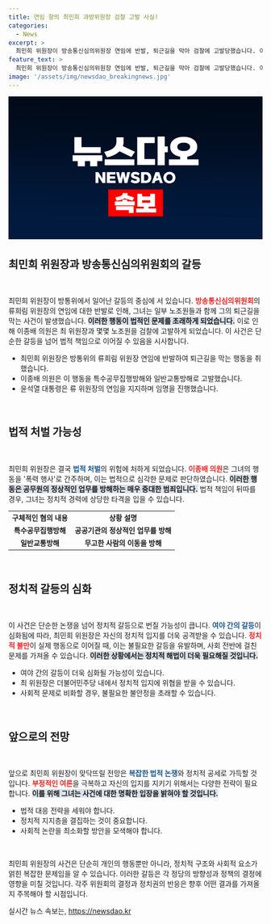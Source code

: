 ```yaml
---
title: 연임 항의 최민희 과방위원장 검찰 고발 사실!
categories:
  - News
excerpt: >
  최민희 위원장이 방송통신심의위원장 연임에 반발, 퇴근길을 막아 검찰에 고발당했습니다. 이 사건은 정치적 갈등을 드러내며 화제를 모으고 있습니다. 이의 전후 맥락을 살펴보세요!
feature_text: >
  최민희 위원장이 방송통신심의위원장 연임에 반발, 퇴근길을 막아 검찰에 고발당했습니다. 이 사건은 정치적 갈등을 드러내며 화제를 모으고 있습니다. 이의 전후 맥락을 살펴보세요!
image: '/assets/img/newsdao_breakingnews.jpg'
---
```


<p><img src="/assets/img/newsdao_breakingnews.jpg" alt="ranknews 속보" /></p>

<h2 data-ke-size="size26">최민희 위원장과 방송통신심의위원회의 갈등</h2>

<p data-ke-size="size16">&nbsp;</p>

<p>최민희 위원장이 방통위에서 일어난 갈등의 중심에 서 있습니다. <b><span style="color: #ee2323;">방송통신심의위원회</span></b>의 류희림 위원장의 연임에 대한 반발로 인해, 그녀는 일부 노조원들과 함께 그의 퇴근길을 막는 사건이 발생했습니다. <b><span style="background-color: #21538527;">이러한 행동이 법적인 문제를 초래하게 되었습니다.</span></b> 이로 인해 이종배 의원은 최 위원장과 몇몇 노조원을 검찰에 고발하게 되었습니다. 이 사건은 단순한 갈등을 넘어 법적 책임으로 이어질 수 있음을 시사합니다.</p>

<div>
<ul>
<li>최민희 위원장은 방통위의 류희림 위원장 연임에 반발하여 퇴근길을 막는 행동을 취했습니다.</li>
<li>이종배 의원은 이 행동을 특수공무집행방해와 일반교통방해로 고발했습니다.</li>
<li>윤석열 대통령은 류 위원장의 연임을 지지하며 임명을 진행했습니다.</li>
</ul>
</div>

<p data-ke-size="size16">&nbsp;</p>

<h2 data-ke-size="size26">법적 처벌 가능성</h2>

<p data-ke-size="size16">&nbsp;</p>

<p>최민희 위원장은 결국 <b><span style="color: #1a5490;">법적 처벌</span></b>의 위험에 처하게 되었습니다. <b><span style="color: #ee2323;">이종배 의원</span></b>은 그녀의 행동을 '폭력 행사'로 간주하며, 이는 법적으로 심각한 문제로 판단하였습니다. <b><span style="background-color: #21538527;">이러한 행동은 공무원의 정상적인 업무를 방해하는 매우 중대한 범죄입니다.</span></b> 법적 책임이 뒤따를 경우, 그녀는 정치적 경력에 상당한 타격을 입을 수 있습니다.</p>

<div>
<table>
<tr>
<td style="text-align: center; height: 17px;"><b>구체적인 혐의 내용</b></td>
<td style="text-align: center; height: 17px;"><b>상황 설명</b></td>
</tr>
<tr>
<td style="text-align: center; height: 17px;"><b>특수공무집행방해</b></td>
<td style="text-align: center; height: 17px;"><b>공공기관의 정상적인 업무를 방해</b></td>
</tr>
<tr>
<td style="text-align: center; height: 17px;"><b>일반교통방해</b></td>
<td style="text-align: center; height: 17px;"><b>무고한 사람의 이동을 방해</b></td>
</tr>
</table>
</div>

<p data-ke-size="size16">&nbsp;</p>

<h2 data-ke-size="size26">정치적 갈등의 심화</h2>

<p data-ke-size="size16">&nbsp;</p>

<p>이 사건은 단순한 논쟁을 넘어 정치적 갈등으로 번질 가능성이 큽니다. <b><span style="color: #1a5490;">여야 간의 갈등</span></b>이 심화됨에 따라, 최민희 위원장은 자신의 정치적 입지를 더욱 공격받을 수 있습니다. <b><span style="color: #ee2323;">정치적 불만</span></b>이 실제 행동으로 이어질 때, 이는 불필요한 갈등을 유발하며, 사회 전반에 걸친 문제를 가져올 수 있습니다. <b><span style="background-color: #21538527;">이러한 상황에서는 정치적 해법이 더욱 필요해질 것입니다.</span></b></p>

<div>
<ul>
<li>여야 간의 갈등이 더욱 심화될 가능성이 있습니다.</li>
<li>최 위원장은 더불어민주당 내에서 정치적 입지에 위협을 받을 수 있습니다.</li>
<li>사회적 문제로 비화할 경우, 불필요한 불안정을 초래할 수 있습니다.</li>
</ul>
</div>

<p data-ke-size="size16">&nbsp;</p>

<h2 data-ke-size="size26">앞으로의 전망</h2>

<p data-ke-size="size16">&nbsp;</p>

<p>앞으로 최민희 위원장이 맞닥뜨릴 전망은 <b><span style="color: #1a5490;">복잡한 법적 논쟁</span></b>와 정치적 공세로 가득할 것입니다. <b><span style="color: #ee2323;">부정적인 여론</span></b>을 극복하고 자신의 입지를 지키기 위해서는 다양한 전략이 필요합니다. <b><span style="background-color: #21538527;">이를 위해 그녀는 사건에 대한 명확한 입장을 밝혀야 할 것입니다.</span></b></p>

<div>
<ul>
<li>법적 대응 전략을 세워야 합니다.</li>
<li>정치적 지지층을 결집하는 것이 중요합니다.</li>
<li>사회적 논란을 최소화할 방안을 모색해야 합니다.</li>
</ul>
</div>

<p data-ke-size="size16">&nbsp;</p>

<p>최민희 위원장의 사건은 단순히 개인의 행동뿐만 아니라, 정치적 구조와 사회적 요소가 얽힌 복잡한 문제임을 알 수 있습니다. 이러한 갈등은 각 정당의 방향성과 정책의 결정에 영향을 미칠 것입니다. 각주 위원회의 결정과 정치권의 반응은 향후 어떤 결과를 가져올지 주목해야 할 시점입니다.</p>
실시간 뉴스 속보는, <a href="https://newsdao.kr" rel="dofollow">https://newsdao.kr</a>


